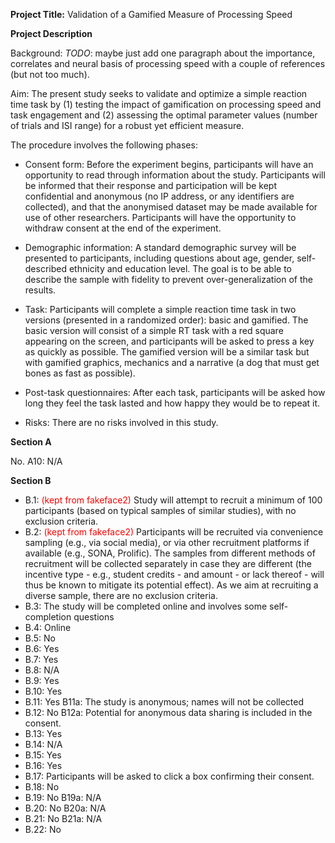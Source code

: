 **Project Title:** Validation of a Gamified Measure of Processing Speed

**Project Description**

Background: *TODO*: maybe just add one paragraph about the importance, correlates and neural basis of processing speed with a couple of references (but not too much). 

Aim: The present study seeks to validate and optimize a simple reaction time task by (1) testing the impact of gamification on processing speed and task engagement and (2) assessing the optimal parameter values (number of trials and ISI range) for a robust yet efficient measure.


The procedure involves the following phases:


- Consent form: Before the experiment begins, participants will have an opportunity to read through information about the study. 
Participants will be informed that their response and participation will be kept confidential and anonymous (no IP address, or any identifiers are collected), and that the anonymised dataset may be made available for use of other researchers. 
Participants will have the opportunity to withdraw consent at the end of the experiment.

- Demographic information: A standard demographic survey will be presented to participants, including questions about age, gender, self-described ethnicity and education level. 
The goal is to be able to describe the sample with fidelity to prevent over-generalization of the results.

- Task: Participants will complete a simple reaction time task in two versions (presented in a randomized order): basic and gamified. 
The basic version will consist of a simple RT task with a red square appearing on the screen, and participants will be asked to press a key as quickly as possible. 
The gamified version will be a similar task but with gamified graphics, mechanics and a narrative (a dog that must get bones as fast as possible). 

- Post-task questionnaires: After each task, participants will be asked how long they feel the task lasted and how happy they would be to repeat it.

- Risks: There are no risks involved in this study.

**Section A**

No.
A10: N/A

**Section B**

- B.1: <font color="red">(kept from fakeface2)</font> Study will attempt to recruit a minimum of 100 participants (based on typical samples of similar studies), with no exclusion criteria.
- B.2: <font color="red">(kept from fakeface2)</font> Participants will be recruited via convenience sampling (e.g., via social media), or via other recruitment platforms if available (e.g., SONA, Prolific). The samples from different methods of recruitment will be collected separately in case they are different (the incentive type - e.g., student credits - and amount - or lack thereof - will thus be known to mitigate its potential effect). As we aim at recruiting a diverse sample, there are no exclusion criteria.
- B.3: The study will be completed online and involves some self-completion questions
- B.4: Online
- B.5: No
- B.6: Yes
- B.7: Yes
- B.8: N/A
- B.9: Yes
- B.10: Yes
- B.11: Yes
    B11a: The study is anonymous; names will not be collected
- B.12: No
    B12a: Potential for anonymous data sharing is included in the consent.
- B.13: Yes
- B.14: N/A
- B.15: Yes
- B.16: Yes
- B.17: Participants will be asked to click a box confirming their consent.
- B.18: No
- B.19: No
    B19a: N/A
- B.20: No
    B20a: N/A
- B.21: No
    B21a: N/A
- B.22: No